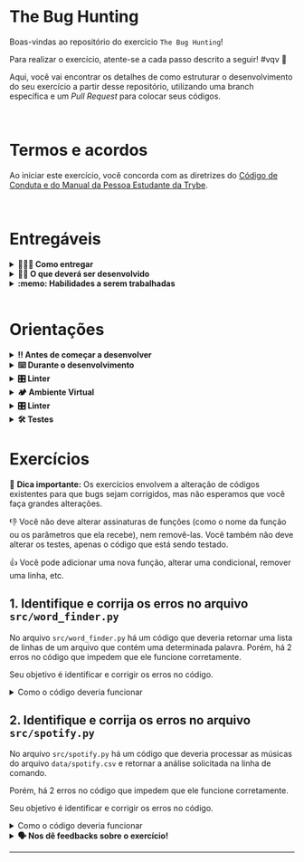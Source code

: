 # The Bug Hunting

Boas-vindas ao repositório do exercício `The Bug Hunting`!

Para realizar o exercício, atente-se a cada passo descrito a seguir! #vqv 🚀

Aqui, você vai encontrar os detalhes de como estruturar o desenvolvimento do seu exercício a partir desse repositório, utilizando uma branch específica e um _Pull Request_ para colocar seus códigos.

<br />

# Termos e acordos

Ao iniciar este exercício, você concorda com as diretrizes do [Código de Conduta e do Manual da Pessoa Estudante da Trybe](https://app.betrybe.com/learn/student-manual/codigo-de-conduta-da-pessoa-estudante).

<br />

# Entregáveis

<details>
<summary><strong>🤷🏽‍♀️ Como entregar</strong></summary><br />

Para entregar o seu exercício, você deverá criar um _Pull Request_ neste repositório.

Lembre-se que você pode consultar nosso conteúdo sobre [Git & GitHub](https://app.betrybe.com/learn/course/5e938f69-6e32-43b3-9685-c936530fd326/module/fc998c60-386e-46bc-83ca-4269beb17e17/section/fe827a71-3222-4b4d-a66f-ed98e09961af/day/1a530297-e176-4c79-8ed9-291ae2950540/lesson/2b2edce7-9c49-4907-92a2-aa571f823b79) e nosso [Blog - Git & GitHub](https://blog.betrybe.com/tecnologia/git-e-github/) sempre que precisar!

</details>
  
<details>
<summary><strong>🧑‍💻 O que deverá ser desenvolvido</strong></summary><br />

Neste exercício, você vai praticar os seus conhecimentos em Python e a habilidade de debugar código.

Para isso, você vai receber algumas pequenas aplicações em Python que possuem alguns erros no código que impedem que ele funcione corretamente. Seu trabalho será identificar e corrigir esses erros!

<br />

</details>
  
<details>
  <summary><strong>:memo: Habilidades a serem trabalhadas</strong></summary><br />

Neste exercício, verificamos se você é capaz de:

- Identificar erros em código Python
- Corrigir erros em código Python
- Utilizar a ferramenta de debug integrada ao VS Code
- Escrever código Python que passa em testes de integração

</details>

<br/>

# Orientações
  
<details>

   <summary><strong>‼ Antes de começar a desenvolver </strong></summary><br />

1. Clone o repositório

- Use o comando: `git clone git@github.com:tryber/python-035-python-exercicio-the-bug-hunting.git`
- Entre na pasta do repositório que você acabou de clonar:
  - `cd python-035-python-exercicio-the-bug-hunting`

2. Instale as dependências

- Siga os passos do tópico [**🏕️ Ambiente Virtual**]

3. Crie uma branch a partir da branch `main`

- Verifique que você está na branch `main`
  - Exemplo: `git branch`
- Se você não estiver, mude para a branch `main`
  - Exemplo: `git checkout main`
- Agora, crie uma branch à qual você vai submeter os `commits` do seu exercício:
  - Você deve criar uma branch no seguinte formato: `nome-sobrenome-nome-do-exercício`;
  - Exemplo: `git checkout -b maria-soares-exercicio-the-bug-hunting`

4. Crie na raiz do exercício os arquivos que você precisará desenvolver:

- Verifique que você está na raiz do exercício:
  - Exemplo: `pwd` -> o retorno vai ser algo tipo _/Users/maria/code/**python-035-python-exercicio-the-bug-hunting**_
- Crie ou edite algum arquivo necessário ao exercício

5. Adicione as mudanças ao _stage_ do Git e faça um `commit`

- Verifique que as mudanças ainda não estão no _stage_:
  - Exemplo: `git status` (devem aparecer listados os novos arquivos em vermelho)
- Adicione o novo arquivo ao _stage_ do Git:
  - Exemplo:
    - `git add .` (adicionando todas as mudanças - _que estavam em vermelho_ - ao stage do Git)
    - `git status` (devem aparecer listados os arquivos em verde)
- Faça o `commit` inicial:
  - Exemplo:
    - `git commit -m 'iniciando o exercício. VAMOS COM TUDO :rocket:'` (fazendo o primeiro commit)
    - `git status` (deve aparecer uma mensagem tipo _nothing to commit_ )

6. Adicione a sua branch com o novo `commit` ao repositório remoto

- Usando o exemplo anterior: `git push -u origin maria-soares-exercicio-the-bug-hunting`

7. Crie um novo `Pull Request` _(PR)_

- Vá até a página de _Pull Requests_ do repositório no GitHub em `<url_do_repositório>/pulls`:
  - Clique no botão verde _"New pull request"_
  - Clique na caixa de seleção _"Compare"_ e escolha a sua branch **com atenção**
- Coloque um título para o seu _Pull Request_
  - Exemplo: _"Cria tela de busca"_
- Clique no botão verde _"Create pull request"_
- Adicione uma descrição para o _Pull Request_, um título nítido que o identifique, e clique no botão verde _"Create pull request"_
 <img width="1335" alt="Exemplo de pull request" src="https://user-images.githubusercontent.com/42356399/166255109-b95e6eb4-2503-45e5-8fb3-cf7caa0436e5.png">
- Volte até a página de _Pull Requests_ do repositório no GitHub em `<url_do_repositório>/pulls` e confira que o seu _Pull Request_ está criado

</details>

<details>

<summary><strong>⌨️ Durante o desenvolvimento</strong></summary><br />

Faça `commits` das alterações que você fizer no código regularmente, pois assim você garante visibilidade para o time da Trybe e treina essa prática para o mercado de trabalho :) ;

- Lembre-se de sempre após um (ou alguns) `commits` atualizar o repositório remoto;
- Os comandos que você utilizará com mais frequência são:

  - `git status` _(para verificar o que está em vermelho - fora do stage - e o que está em verde - no stage)_;
  - `git add` _(para adicionar arquivos ao stage do Git)_;
  - `git commit` _(para criar um commit com os arquivos que estão no stage do Git)_;
  - `git push -u origin nome-da-branch` _(para enviar o commit para o repositório remoto na primeira vez que fizer o `push` de uma nova branch)_;
  - `git push` _(para enviar o commit para o repositório remoto após o passo anterior)_.

</details>

<details>
  <summary><strong>🎛 Linter</strong></summary><br />

  Para garantir a qualidade do código, vamos utilizar nesses exercícios o linter `Flake8`.
  Assim o código estará alinhado com as boas práticas de desenvolvimento, sendo mais legível
  e de fácil manutenção! Para rodá-lo localmente no projeto, execute o comandos abaixo:

  ```bash
  python3 -m flake8
  ```

  ⚠️ **PULL REQUESTS COM ISSUES DE LINTER NÃO SERÃO AVALIADAS.
  ATENTE-SE PARA RESOLVÊ-LAS ANTES DE FINALIZAR O DESENVOLVIMENTO!** ⚠️
</details>

<details>
  <summary><strong>🏕️ Ambiente Virtual</strong></summary>
  O Python oferece um recurso chamado de ambiente virtual, onde permite sua máquina rodar sem conflitos, diferentes tipos de projetos com diferentes versões de bibliotecas.

  1. **Criar o ambiente virtual**

  ```bash
  python3 -m venv .venv
  ```

  2. **Ativar o ambiente virtual**

  ```bash
  source .venv/bin/activate
  ```

  3. **Instalar as dependências no ambiente virtual**

  ```bash
  python3 -m pip install -r dev-requirements.txt
  ```

  Com o seu ambiente virtual ativo, as dependências serão instaladas neste ambiente.
  Quando precisar desativar o ambiente virtual, execute o comando `deactivate`. Lembre-se de ativar novamente quando voltar a trabalhar no exercício.

  O arquivo `dev-requirements.txt` contém todas as dependências que serão utilizadas no exercício.

  Se o VS Code não reconhecer as dependências instaladas no ambiente virtual criado, será necessário informar o caminho do interpretador Python. Para isso, abra o VS Code e pressione `Ctrl + Shift + P` (no Mac, `Cmd + Shift + P`) e digite `Python: Select Interpreter`. Selecione o interpretador que possui o caminho `./.venv/bin/python` no nome.
</details>

<details>
<summary><strong>🎛 Linter</strong></summary>

Para garantir a qualidade do código, vamos utilizar nesses exercícios o linter `Flake8`. Assim o código estará alinhado com as boas práticas de desenvolvimento, sendo mais legível e de fácil manutenção! Para poder executar o `Flake8`, certifique-se de ter seguido os passos do tópico [**🏕️ Ambiente Virtual**] dentro do repositório.

Para rodá-lo localmente no repositório, execute o comando a seguir:

```bash
python3 -m flake8
```

Se a análise do `Flake8` encontrar problemas no seu código, tais problemas serão mostrados no seu terminal. Se não houver problema no seu código, nada será impresso no seu terminal.

Você pode também pode contar com a ajuda do `Flake8` no `VSCode`. Para isso, basta instalar a [extensão oficial do VS Code para a linguagem Python](https://marketplace.visualstudio.com/items?itemName=ms-python.python).

Em caso de dúvidas, confira o material na plataforma sobre [configuração do ambiente Python](https://app.betrybe.com/learn/course/5e938f69-6e32-43b3-9685-c936530fd326/module/f04cdb21-382e-4588-8950-3b1a29afd2dd/section/aa76abc8-b842-40d9-b5cc-baa960952129/lesson/dd80466d-31d4-4b35-bacf-d789e261fa7d).

⚠️ **PULL REQUESTS COM ISSUES NO LINTER NÃO SERÃO AVALIADAS. ATENTE-SE PARA RESOLVÊ-LAS ANTES DE FINALIZAR O DESENVOLVIMENTO!** ⚠️

</details>

<details>
  <summary><strong>🛠 Testes</strong></summary>

  Para executar os testes certifique-se de que você está com o ambiente virtual ativado.

  <strong>Executar os testes</strong>

  ```bash
  python3 -m pytest
  ```

  O arquivo `pyproject.toml` já configura corretamente o pytest. Entretanto, caso você tenha problemas com isso e queira explicitamente uma saída completa, o comando é:

  ```bash
  python3 -m pytest -s -vv
  ```

  O `pytest` possui diversos parâmetros que podem ser utilizados para executar os testes de diferentes formas. Alguns exemplos são:

  ```bash
  python3 -m pytest tests/test_nome_do_arquivo.py  # Executa todos os testes do arquivo de testes especificado
  python3 -m pytest tests/test_nome_do_arquivo.py::test_nome_do_teste  # Executa apenas o teste especificado
  python3 -m pytest -k expressao  # Executa apenas os testes que contém a expressão informada como substring
  python3 -m pytest -x  # Executa os testes até encontrar o primeiro erro
  ```

  Você pode combinar os parâmetros para executar os testes da forma que desejar! Para mais informações, consulte a [documentação do pytest](https://docs.pytest.org/en/6.2.x/contents.html).
</details>

# Exercícios

📍 **Dica importante:** Os exercícios envolvem a alteração de códigos existentes para que bugs sejam corrigidos, mas não esperamos que você faça grandes alterações.

👎 Você não deve alterar assinaturas de funções (como o nome da função ou os parâmetros que ela recebe), nem removê-las. Você também não deve alterar os testes, apenas o código que está sendo testado.

👍 Você pode adicionar uma nova função, alterar uma condicional, remover uma linha, etc.

## 1. Identifique e corrija os erros no arquivo `src/word_finder.py`

No arquivo `src/word_finder.py` há um código que deveria retornar uma lista de linhas de um arquivo que contém uma determinada palavra. Porém, há 2 erros no código que impedem que ele funcione corretamente.

Seu objetivo é identificar e corrigir os erros no código.

<details>

<summary> Como o código deveria funcionar </code>
</summary><br/>

A aplicação do arquivo `src/word_finder.py` deve ser executada da seguinte forma:

```bash
python3 src/word_finder.py
```

Ao executar o comando acima, a aplicação deveria retornar uma lista de linhas de um arquivo que contém uma determinada palavra. No código atual, a palavra que está sendo buscada é `python` e o arquivo que está sendo lido é o `data/word_finder.txt`.

Nesse caso, a saída esperada é a seguinte:

```txt
[1, 2, 3, 4, 6, 8]
```

</details>

## 2. Identifique e corrija os erros no arquivo `src/spotify.py`

No arquivo `src/spotify.py` há um código que deveria processar as músicas do arquivo `data/spotify.csv` e retornar a análise solicitada na linha de comando.

Porém, há 2 erros no código que impedem que ele funcione corretamente.

Seu objetivo é identificar e corrigir os erros no código.

<details>

<summary> Como o código deveria funcionar </code>
</summary><br/>

As possíveis análises são:

- `1`: retorna as músicas mais instrumentais;
- `2`: retorna as músicas mais dançantes;
- `3`: retorna as músicas mais enérgicas.

A aplicação do arquivo `src/spotify.py` deve ser executada da seguinte forma:

```bash
python3 src/spotify.py 1
```

Ao executar o comando acima, a aplicação deveria retornar a lista das 10 músicas "mais instrumentais", mas você pode escolher qualquer uma das análises disponíveis (`1`, `2` ou `3`).

No nosso caso, a saída esperada é:

```txt
Top 10 músicas mais instrumentais:
 1 - 'Cornfield Chase' de Hans Zimmer
 2 - 'Day One (Interstellar Theme)' de Hans Zimmer
 3 - 'Chevaliers De Sangreal - From The Da Vinci Code Original Motion Picture Soundtrack' de Hans Zimmer
 4 - 'Experience' de Ludovico Einaudi
 5 - 'The Tree' de Ludovico Einaudi
 6 - 'Temple White' de Ludovico Einaudi
 7 - 'Natural Light' de Ludovico Einaudi
 8 - 'First Step' de Hans Zimmer
 9 - 'Veridis Quo' de Daft Punk
10 - 'Goldberg Variations, BWV 988: Aria' de Johann Sebastian Bach
```

</details>

<details>
<summary><strong> 🗣 Nos dê feedbacks sobre o exercício!</strong></summary><br />

Ao finalizar e submeter o exercício, não se esqueça de avaliar sua experiência preenchendo o [formulário](https://be-trybe.typeform.com/to/ZTeR4IbH#cohort_hidden=CH35-PYTHON&template=betrybe/python-0x-exercicio-the-bug-hunting).
**Leva menos de 3 minutos!**

</details>

---
